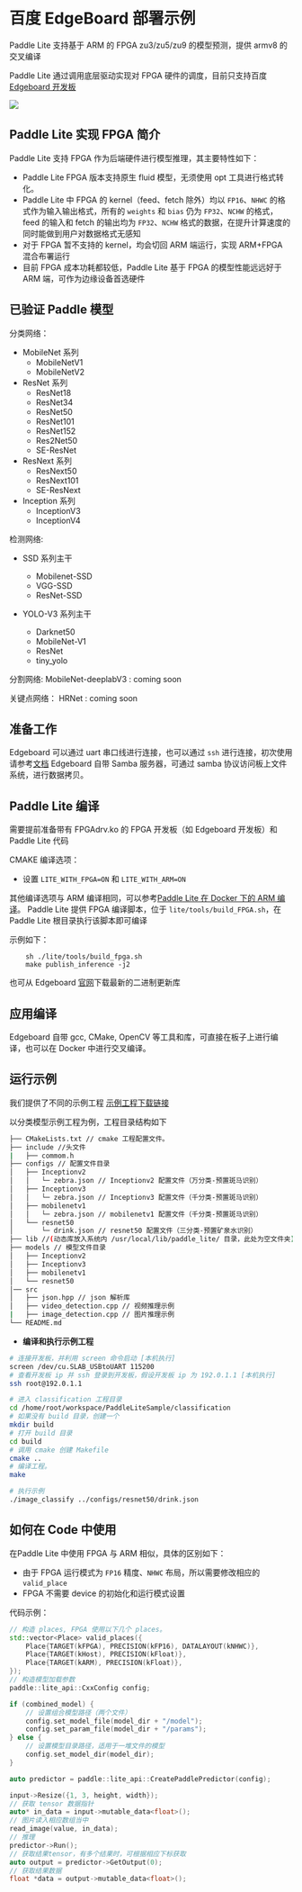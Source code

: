# 百度 EdgeBoard 部署示例

Paddle Lite 支持基于 ARM 的 FPGA zu3/zu5/zu9 的模型预测，提供 armv8 的交叉编译

Paddle Lite 通过调用底层驱动实现对 FPGA 硬件的调度，目前只支持百度[ Edgeboard 开发板](https://ai.baidu.com/tech/hardware/deepkit)

![](https://paddlelite-data.bj.bcebos.com/doc_images/FPGA_demo/soft_arch.png)


## Paddle Lite 实现 FPGA 简介

Paddle Lite 支持 FPGA 作为后端硬件进行模型推理，其主要特性如下：

-  Paddle Lite FPGA 版本支持原生 fluid 模型，无须使用 opt 工具进行格式转化。
- Paddle Lite 中 FPGA 的 kernel（feed、fetch 除外）均以 `FP16`、`NHWC` 的格式作为输入输出格式，所有的 `weights` 和 `bias` 仍为 `FP32`、`NCHW` 的格式，feed 的输入和 fetch 的输出均为 `FP32`、`NCHW` 格式的数据，在提升计算速度的同时能做到用户对数据格式无感知
- 对于 FPGA 暂不支持的 kernel，均会切回 ARM 端运行，实现 ARM+FPGA 混合布署运行
- 目前 FPGA 成本功耗都较低，Paddle Lite 基于 FPGA 的模型性能远远好于 ARM 端，可作为边缘设备首选硬件



## 已验证 Paddle 模型

分类网络：

* MobileNet 系列
   - MobileNetV1
   - MobileNetV2
* ResNet 系列
	- ResNet18
	- ResNet34
	- ResNet50
	- ResNet101
	- ResNet152
	- Res2Net50
	- SE-ResNet
* ResNext 系列
	- ResNext50
	- ResNext101
	- SE-ResNext
* Inception 系列
	- InceptionV3
	- InceptionV4
	

检测网络:

* SSD 系列主干
	- Mobilenet-SSD
	- VGG-SSD
	- ResNet-SSD

* YOLO-V3 系列主干
	- Darknet50
	- MobileNet-V1
	- ResNet
	- tiny_yolo

分割网络:
MobileNet-deeplabV3 : coming soon


关键点网络：
HRNet : coming soon


## 准备工作

Edgeboard 可以通过 uart 串口线进行连接，也可以通过 `ssh` 进行连接，初次使用请参考[文档](https://ai.baidu.com/ai-doc/HWCE/Gkda62qno#edgeboard%E4%BC%A0%E8%BE%93%E6%96%87%E4%BB%B6%E6%96%B9%E5%BC%8F) 
Edgeboard 自带 Samba 服务器，可通过 samba 协议访问板上文件系统，进行数据拷贝。

## Paddle Lite 编译

需要提前准备带有 FPGAdrv.ko 的 FPGA 开发板（如 Edgeboard 开发板）和 Paddle Lite 代码

CMAKE 编译选项：

- 设置 `LITE_WITH_FPGA=ON` 和 `LITE_WITH_ARM=ON`

其他编译选项与 ARM 编译相同，可以参考[Paddle Lite 在 Docker 下的 ARM 编译](../source_compile/docker_env)。
Paddle Lite 提供 FPGA 编译脚本，位于 `lite/tools/build_FPGA.sh`，在 Paddle Lite 根目录执行该脚本即可编译

示例如下：
```shell
    sh ./lite/tools/build_fpga.sh
    make publish_inference -j2
```

也可从 Edgeboard [官网](https://ai.baidu.com/ai-doc/HWCE/Yk3b95s8o)下载最新的二进制更新库

## 应用编译
Edgeboard 自带 gcc, CMake, OpenCV 等工具和库，可直接在板子上进行编译，也可以在 Docker 中进行交叉编译。

## 运行示例


我们提供了不同的示例工程
[示例工程下载链接](https://ai.baidu.com/ai-doc/HWCE/Yk3b95s8o)


以分类模型示例工程为例，工程目录结构如下

```bash
├── CMakeLists.txt // cmake 工程配置文件。
├── include //头文件
|   ├── commom.h   
├── configs // 配置文件目录
│   ├── Inceptionv2
│   │   └─ zebra.json // Inceptionv2 配置文件（万分类-预置斑马识别）
│   ├── Inceptionv3
│   │   └─ zebra.json // Inceptionv3 配置文件（千分类-预置斑马识别）
│   ├── mobilenetv1
│   │   └─ zebra.json // mobilenetv1 配置文件（千分类-预置斑马识别）
│   └── resnet50
│       └─ drink.json // resnet50 配置文件（三分类-预置矿泉水识别）
├── lib //(动态库放入系统内 /usr/local/lib/paddle_lite/ 目录，此处为空文件夹)
├── models // 模型文件目录
│   ├── Inceptionv2
│   ├── Inceptionv3
│   ├── mobilenetv1
│   └── resnet50
│── src
│   ├── json.hpp // json 解析库
│   ├── video_detection.cpp // 视频推理示例
|   ├── image_detection.cpp // 图片推理示例
└── README.md
```
- **编译和执行示例工程**

```bash
# 连接开发板，并利用 screen 命令启动 [本机执行]
screen /dev/cu.SLAB_USBtoUART 115200
# 查看开发板 ip 并 ssh 登录到开发板，假设开发板 ip 为 192.0.1.1 [本机执行]
ssh root@192.0.1.1

# 进入 classification 工程目录
cd /home/root/workspace/PaddleLiteSample/classification   
# 如果没有 build 目录，创建一个
mkdir build
# 打开 build 目录
cd build
# 调用 cmake 创建 Makefile 
cmake ..
# 编译工程。
make

# 执行示例
./image_classify ../configs/resnet50/drink.json          

```


## 如何在 Code 中使用

在Paddle Lite 中使用 FPGA 与 ARM 相似，具体的区别如下：

- 由于 FPGA 运行模式为 `FP16` 精度、`NHWC` 布局，所以需要修改相应的 `valid_place`
- FPGA 不需要 device 的初始化和运行模式设置

代码示例：

```cpp
// 构造 places, FPGA 使用以下几个 places。
std::vector<Place> valid_places({
    Place{TARGET(kFPGA), PRECISION(kFP16), DATALAYOUT(kNHWC)},
    Place{TARGET(kHost), PRECISION(kFloat)},
    Place{TARGET(kARM), PRECISION(kFloat)},
});
// 构造模型加载参数
paddle::lite_api::CxxConfig config;

if (combined_model) {
	// 设置组合模型路径（两个文件）
    config.set_model_file(model_dir + "/model");
    config.set_param_file(model_dir + "/params");
} else {
	// 设置模型目录路径，适用于一堆文件的模型
    config.set_model_dir(model_dir);
}

auto predictor = paddle::lite_api::CreatePaddlePredictor(config);

input->Resize({1, 3, height, width});
// 获取 tensor 数据指针
auto* in_data = input->mutable_data<float>();
// 图片读入相应数组当中
read_image(value, in_data);
// 推理
predictor->Run();
// 获取结果tensor，有多个结果时，可根据相应下标获取
auto output = predictor->GetOutput(0);
// 获取结果数据
float *data = output->mutable_data<float>();
```

